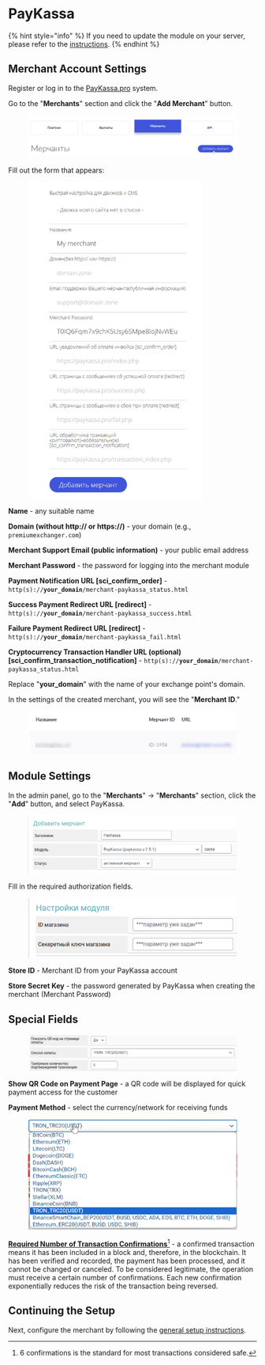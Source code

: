 # PayKassa

{% hint style="info" %}
If you need to update the module on your server, please refer to the [instructions](https://premium.gitbook.io/main/osnovnye-nastroiki/faq/obnovlenie-failov-skripta-na-servere/kak-obnovit-faily-na-servere#moduli-merchantov-i-avtovyplat).
{% endhint %}

## Merchant Account Settings

Register or log in to the [PayKassa.pro](https://paykassa.pro/) system.

Go to the "**Merchants**" section and click the "**Add Merchant**" button.

<figure><img src="../../../.gitbook/assets/image (815)_eng.png" alt=""><figcaption></figcaption></figure>

Fill out the form that appears:

<figure><img src="../../../.gitbook/assets/image (816)_eng.png" alt="" width="355"><figcaption></figcaption></figure>

**Name** - any suitable name

**Domain (without http:// or https://)** - your domain (e.g., `premiumexchanger.com`)

**Merchant Support Email (public information)** - your public email address

**Merchant Password** - the password for logging into the merchant module

**Payment Notification URL \[sci_confirm_order]** - `http(s)://`**`your_domain`**`/merchant-paykassa_status.html`

**Success Payment Redirect URL \[redirect]** - `http(s)://`**`your_domain`**`/merchant-paykassa_success.html`

**Failure Payment Redirect URL \[redirect]** - `http(s)://`**`your_domain`**`/merchant-paykassa_fail.html`

**Cryptocurrency Transaction Handler URL (optional) \[sci_confirm_transaction_notification]** - `http(s)://`**`your_domain`**`/merchant-paykassa_status.html`

Replace "**your_domain**" with the name of your exchange point's domain.

In the settings of the created merchant, you will see the "**Merchant ID**."

<figure><img src="../../../.gitbook/assets/image (820)_eng.png" alt=""><figcaption></figcaption></figure>

## Module Settings

In the admin panel, go to the "**Merchants**" -> "**Merchants**" section, click the "**Add**" button, and select PayKassa.

<figure><img src="../../../.gitbook/assets/image (818)_eng.png" alt=""><figcaption></figcaption></figure>

Fill in the required authorization fields.

<figure><img src="../../../.gitbook/assets/image (821)_eng.png" alt=""><figcaption></figcaption></figure>

**Store ID** - Merchant ID from your PayKassa account

**Store Secret Key** - the password generated by PayKassa when creating the merchant (Merchant Password)

## Special Fields

<figure><img src="../../../.gitbook/assets/image (809)_eng.png" alt=""><figcaption></figcaption></figure>

**Show QR Code on Payment Page** - a QR code will be displayed for quick payment access for the customer

**Payment Method** - select the currency/network for receiving funds

<figure><img src="../../../.gitbook/assets/image (812)_eng.png" alt=""><figcaption></figcaption></figure>

[**Required Number of Transaction Confirmations**](#user-content-fn-1)[^1] - a confirmed transaction means it has been included in a block and, therefore, in the blockchain. It has been verified and recorded, the payment has been processed, and it cannot be changed or canceled. To be considered legitimate, the operation must receive a certain number of confirmations. Each new confirmation exponentially reduces the risk of the transaction being reversed.

## Continuing the Setup

Next, configure the merchant by following the [general setup instructions](https://premium.gitbook.io/rukovodstvo-polzovatelya/osnovnye-nastroiki/merchanty-i-avtovyplaty/merchanty/obshie-nastroiki-merchantov).

[^1]: 6 confirmations is the standard for most transactions considered safe.